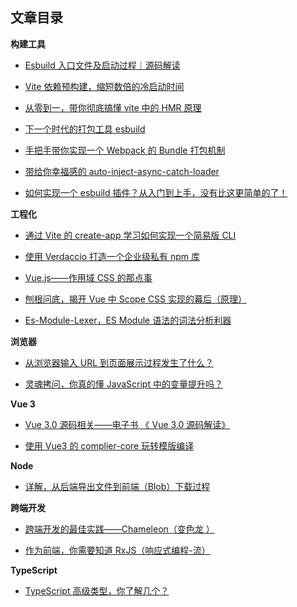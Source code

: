 ## 文章目录

**构建工具**

- [Esbuild 入口文件及启动过程｜源码解读](https://github.com/WJCHumble/Blog/issues/29)

- [Vite 依赖预构建，缩短数倍的冷启动时间](https://github.com/WJCHumble/Blog/issues/11)

- [从零到一，带你彻底搞懂 vite 中的 HMR 原理](https://github.com/WJCHumble/Blog/issues/19)

- [下一个时代的打包工具 esbuild](https://github.com/WJCHumble/Blog/issues/14)

- [手把手带你实现一个 Webpack 的 Bundle 打包机制](https://github.com/WJCHumble/Blog/issues/15)

- [带给你幸福感的 auto-inject-async-catch-loader](https://github.com/WJCHumble/Blog/issues/12)

- [如何实现一个 esbuild 插件？从入门到上手，没有比这更简单的了！](https://github.com/WJCHumble/Blog/issues/26)

**工程化**

- [通过 Vite 的 create-app 学习如何实现一个简易版 CLI ](https://github.com/WJCHumble/Blog/issues/13)

- [使用 Verdaccio 打造一个企业级私有 npm 库](https://github.com/WJCHumble/Blog/issues/22)

- [Vue.js——作用域 CSS 的那点事](https://github.com/WJCHumble/Blog/issues/25)

- [刨根问底，揭开 Vue 中 Scope CSS 实现的幕后（原理）](https://github.com/WJCHumble/Blog/issues/23)

- [Es-Module-Lexer，ES Module 语法的词法分析利器](https://github.com/WJCHumble/Blog/issues/27)

**浏览器**

- [从浏览器输入 URL 到页面展示过程发生了什么？](https://github.com/WJCHumble/Blog/issues/3)

- [灵魂拷问，你真的懂 JavaScript 中的变量提升吗？](https://github.com/WJCHumble/Blog/issues/17)

**Vue 3**

- [Vue 3.0 源码相关——电子书 《 Vue 3.0 源码解读》 ](https://wjchumble.github.io/explain-vue3.0/)

- [使用 Vue3 的 complier-core 玩转模版编译 ](https://github.com/WJCHumble/Blog/issues/18)

**Node**

- [详解，从后端导出文件到前端（Blob）下载过程](https://github.com/WJCHumble/Blog/issues/20)

**跨端开发**

- [跨端开发的最佳实践——Chameleon（变色龙 ）](https://github.com/WJCHumble/Blog/issues/16)

- [作为前端，你需要知道 RxJS（响应式编程-流）](https://github.com/WJCHumble/Blog/issues/24)

**TypeScript**

- [TypeScript 高级类型，你了解几个？](https://github.com/WJCHumble/Blog/issues/21)


